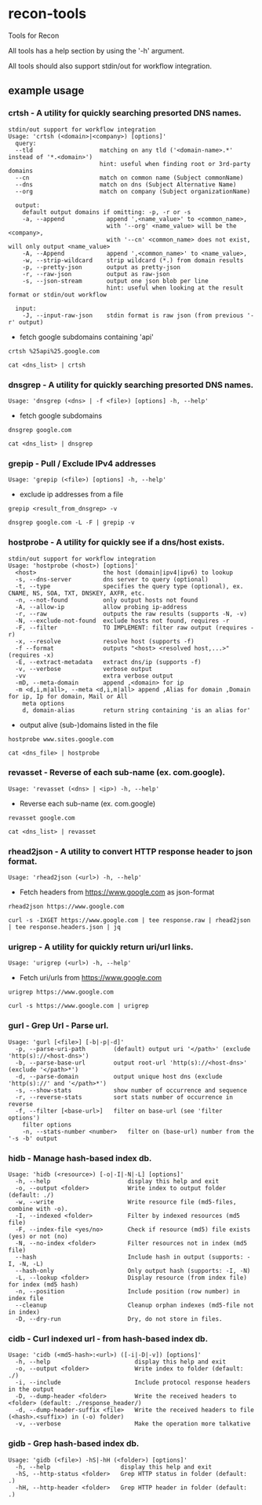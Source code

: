 # recon-tools
Tools for Recon

All tools has a help section by using the '-h' argument.

All tools should also support stdin/out for workflow integration.

## example usage

### crtsh - A utility for quickly searching presorted DNS names.
```
stdin/out support for workflow integration
Usage: 'crtsh (<domain>|<company>) [options]'
  query:
  --tld                   matching on any tld ('<domain-name>.*' instead of '*.<domain>')
                          hint: useful when finding root or 3rd-party domains
  --cn                    match on common name (Subject commonName)
  --dns                   match on dns (Subject Alternative Name)
  --org                   match on company (Subject organizationName)

  output:
    default output domains if omitting: -p, -r or -s
    -a, --append            append ',<name_value>' to <common_name>,
                            with '--org' <name_value> will be the <company>,
                            with '--cn' <common_name> does not exist, will only output <name_value>
    -A, --Append            append ',<common_name>' to <name_value>,
    -w, --strip-wildcard    strip wildcard (*.) from domain results
    -p, --pretty-json       output as pretty-json
    -r, --raw-json          output as raw-json
    -s, --json-stream       output one json blob per line
                            hint: useful when looking at the result format or stdin/out workflow

  input:
    -J, --input-raw-json    stdin format is raw json (from previous '-r' output)
```
* fetch google subdomains containing 'api'

```crtsh %25api%25.google.com```

```cat <dns_list> | crtsh```

### dnsgrep - A utility for quickly searching presorted DNS names.
```Usage: 'dnsgrep (<dns> | -f <file>) [options] -h, --help'```
* fetch google subdomains

```dnsgrep google.com```

```cat <dns_list> | dnsgrep```

### grepip - Pull / Exclude IPv4 addresses
```Usage: 'grepip (<file>) [options] -h, --help'```
* exclude ip addresses from a file

```grepip <result_from_dnsgrep> -v```

```dnsgrep google.com -L -F | grepip -v```

### hostprobe - A utility for quickly see if a dns/host exists.
```
stdin/out support for workflow integration
Usage: 'hostprobe (<host>) [options]'
  <host>                   the host (domain|ipv4|ipv6) to lookup
  -s, --dns-server         dns server to query (optional)
  -t, --type               specifies the query type (optional), ex. CNAME, NS, SOA, TXT, DNSKEY, AXFR, etc.
  -n, --not-found          only output hosts not found
  -A, --allow-ip           allow probing ip-address
  -r, --raw                outputs the raw results (supports -N, -v)
  -N, --exclude-not-found  exclude hosts not found, requires -r
  -F, --filter             TO IMPLEMENT: filter raw output (requires -r)
  -x, --resolve            resolve host (supports -f)
  -f --format              outputs "<host> <resolved host,...>" (requires -x)
  -E, --extract-metadata   extract dns/ip (supports -f)
  -v, --verbose            verbose output
  -vv                      extra verbose output
  -mD, --meta-domain       append ,<domain> for ip
  -m <d,i,m|all>, --meta <d,i,m|all> append ,Alias for domain ,Domain for ip, Ip for domain, Mail or All
    meta options
    d, domain-alias        return string containing 'is an alias for'
```
* output alive (sub-)domains listed in the file

```hostprobe www.sites.google.com```

```cat <dns_file> | hostprobe```

### revasset - Reverse of each sub-name (ex. com.google).
```Usage: 'revasset (<dns> | <ip>) -h, --help'```
* Reverse each sub-name (ex. com.google)

```revasset google.com```

```cat <dns_list> | revasset```

### rhead2json - A utility to convert HTTP response header to json format.
```Usage: 'rhead2json (<url>) -h, --help'```
* Fetch headers from https://www.google.com as json-format

```rhead2json https://www.google.com```

```curl -s -IXGET https://www.google.com | tee response.raw | rhead2json | tee response.headers.json | jq```

### urigrep - A utility for quickly return uri/url links.
```Usage: 'urigrep (<url>) -h, --help'```
* Fetch uri/urls from https://www.google.com

```urigrep https://www.google.com```

```curl -s https://www.google.com | urigrep```

### gurl - Grep Url - Parse url.
```Grep Url - Parse url
Usage: 'gurl [<file>] [-b|-p|-d]'
  -p, --parse-uri-path        (default) output uri '</path>' (exclude 'http(s)://<host-dns>')
  -b, --parse-base-url        output root-url 'http(s)://<host-dns>' (exclude '</path>*')
  -d, --parse-domain          output unique host dns (exclude 'http(s)://' and '</path>*')
  -s, --show-stats            show number of occurrence and sequence
  -r, --reverse-stats         sort stats number of occurrence in reverse
  -f, --filter [<base-url>]   filter on base-url (see 'filter options')
    filter options
    -n, --stats-number <number>   filter on (base-url) number from the '-s -b' output
```

### hidb - Manage hash-based index db.
```Hash Index - Manage hash-based index db.
Usage: 'hidb (<resource>) [-o|-I|-N|-L] [options]'
  -h, --help                      display this help and exit
  -o, --output <folder>           Write index to output folder (default: ./)
  -w, --write                     Write resource file (md5-files, combine with -o).
  -I, --indexed <folder>          Filter by indexed resources (md5 file)
  -F, --index-file <yes/no>       Check if resource (md5) file exists (yes) or not (no)
  -N, --no-index <folder>         Filter resources not in index (md5 file)
  --hash                          Include hash in output (supports: -I, -N, -L)
  --hash-only                     Only output hash (supports: -I, -N)
  -L, --lookup <folder>           Display resource (from index file) for index (md5 hash)
  -n, --position                  Include position (row number) in index file
  --cleanup                       Cleanup orphan indexes (md5-file not in index)
  -D, --dry-run                   Dry, do not store in files.
  ```
  
  ### cidb - Curl indexed url - from hash-based index db.
```Curl indexed url - from hash-based index db.
Usage: 'cidb (<md5-hash>:<url>) ([-i|-D|-v]) [options]'
  -h, --help                        display this help and exit
  -o, --output <folder>             Write index to folder (default: ./)
  -i, --include                     Include protocol response headers in the output
  -D, --dump-header <folder>        Write the received headers to <folder> (default: ./response_header/)
  -d, --dump-header-suffix <file>   Write the received headers to file (<hash>.<suffix>) in (-o) folder)
  -v, --verbose                     Make the operation more talkative
  ```
  
  ### gidb - Grep hash-based index db.
```Grep Hash Index - Grep hash-based index db.
Usage: 'gidb (<file>) -hS|-hH (<folder>) [options]'
  -h, --help                    display this help and exit
  -hS, --http-status <folder>   Grep HTTP status in folder (default: .)
  -hH, --http-header <folder>   Grep HTTP header in folder (default: .)
  ```
  
